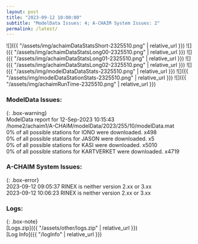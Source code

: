 ```yaml
---
layout: post
title: "2023-09-12 10:00:00"
subtitle: "ModelData Issues: 4; A-CHAIM System Issues: 2"
permalink: /latest/
---
```


![]({{ "/assets/img/achaimDataStatsShort-2325510.png" | relative_url }})
![]({{ "/assets/img/achaimDataStatsLong00-2325510.png" | relative_url }})
![]({{ "/assets/img/achaimDataStatsLong01-2325510.png" | relative_url }})
![]({{ "/assets/img/achaimDataStatsLong02-2325510.png" | relative_url }})
![]({{ "/assets/img/modelDataDataStats-2325510.png" | relative_url }})
![]({{ "/assets/img/modelDataStationStats-2325510.png" | relative_url }})
![]({{ "/assets/img/achaimRunTime-2325510.png" | relative_url }})


### ModelData Issues:  
  
{: .box-warning}  
 ModelData report for 12-Sep-2023 10:15:43   
 /home2/achaim1/A-CHAIM/modelData/2023/255/10/modelData.mat   
 0% of all possible stations for IONO were downloaded. x498   
 0% of all possible stations for JASON were downloaded. x5   
 0% of all possible stations for KASI were downloaded. x5010   
 0% of all possible stations for KARTVERKET were downloaded. x4719   
  
### A-CHAIM System Issues:  
  
{: .box-error}  
2023-09-12 09:05:37 RINEX is neither version 2.xx or 3.xx  
2023-09-12 10:06:23 RINEX is neither version 2.xx or 3.xx  

### Logs:  
  
{: .box-note}  
[Logs.zip]({{ "/assets/other/logs.zip" | relative_url }})  
[Log Info]({{ "/logInfo" | relative_url }})  
